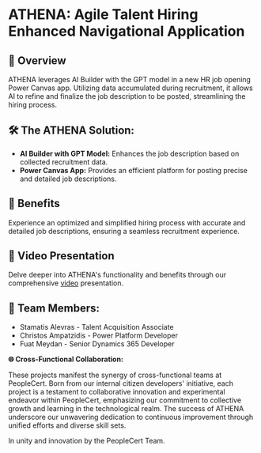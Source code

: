 **ATHENA: Agile Talent Hiring Enhanced Navigational Application**
=================================================================

**🌟 Overview**
---------------

ATHENA leverages AI Builder with the GPT model in a new HR job opening Power Canvas app. Utilizing data accumulated during recruitment, it allows AI to refine and finalize the job description to be posted, streamlining the hiring process.

**🛠️ The ATHENA Solution:**
----------------------------

-   **AI Builder with GPT Model:** Enhances the job description based on collected recruitment data.
-   **Power Canvas App:** Provides an efficient platform for posting precise and detailed job descriptions.

**🎉 Benefits**
---------------

Experience an optimized and simplified hiring process with accurate and detailed job descriptions, ensuring a seamless recruitment experience.

**🎥 Video Presentation**
-------------------------

Delve deeper into ATHENA's functionality and benefits through our comprehensive [video](https://drive.google.com/file/d/1vpKGNyR6TLe2ZOAFeKhX5Fzm91wOM2_x/view?usp=drive_link) presentation.

**🤝 Team Members:**
--------------------

-   Stamatis Alevras - Talent Acquisition Associate
-   Christos Ampatzidis - Power Platform Developer
-   Fuat Meydan - Senior Dynamics 365 Developer

**🌐 Cross-Functional Collaboration:**

These projects manifest the synergy of cross-functional teams at PeopleCert. Born from our internal citizen developers' initiative, each project is a testament to collaborative innovation and experimental endeavor within PeopleCert, emphasizing our commitment to collective growth and learning in the technological realm. The success of ATHENA underscore our unwavering dedication to continuous improvement through unified efforts and diverse skill sets.

In unity and innovation by the PeopleCert Team.
